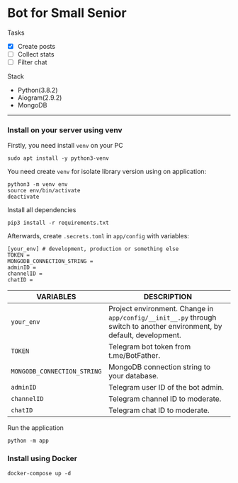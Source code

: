 # Bot for Small Senior

Tasks   
- [X] Create posts
- [ ] Collect stats
- [ ] Filter chat

Stack
- Python(3.8.2)
- Aiogram(2.9.2)
- MongoDB

____
### Install on your server using venv
Firstly, you need install `venv` on your PC
```
sudo apt install -y python3-venv
```
You need create `venv` for isolate library version using on application:
```shell
python3 -m venv env
source env/bin/activate
deactivate 
```
Install all dependencies
```
pip3 install -r requirements.txt
```

Afterwards, create `.secrets.toml` in `app/config` with variables:
```
[your_env] # development, production or something else
TOKEN =
MONGODB_CONNECTION_STRING =
adminID =
channelID =
chatID = 
```
| VARIABLES                 | DESCRIPTION                                        |
|---------------------------|-----------------------------------------------------------------------------------------------------------------------|
| `your_env`                | Project environment. Change in `app/config/__init__.py` through switch to another environment, by default, development.
| `TOKEN`                   | Telegram bot token from t.me/BotFather.
| `MONGODB_CONNECTION_STRING`                 | MongoDB connection string to your database.
| `adminID`                 | Telegram user ID of the bot admin.
| `channelID`               | Telegram channel ID to moderate.
| `chatID`                  | Telegram chat ID to moderate.

Run the application
```
python -m app
```

### Install using Docker
```
docker-compose up -d
```